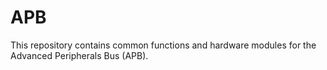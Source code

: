 # APB

This repository contains common functions and hardware modules for the Advanced Peripherals Bus (APB).